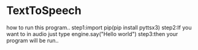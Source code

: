 # TextToSpeech
how to run this program..
step1:import pip(pip install pyttsx3)
step2:If you want to in audio just type engine.say("Hello world")
step3:then  your program will be run..
